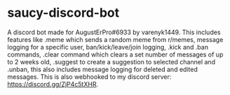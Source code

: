 # saucy-discord-bot

A discord bot made for AugustErPro#6933 by varenyk1449. This includes features like .meme which sends a random meme from r/memes, message logging for a specific user, ban/kick/leave/join logging, .kick and .ban commands, .clear command which clears a set number of messages of up to 2 weeks old, .suggest to create a suggestion to selected channel and .unban, this also includes message logging for deleted and edited messages. This is also webhooked to my discord server: https://discord.gg/ZjP4c5tXHR.
